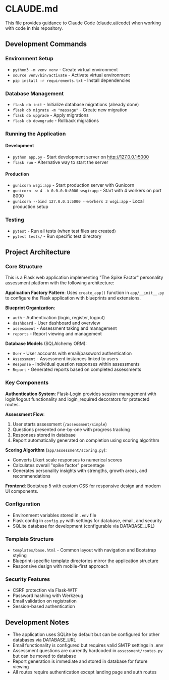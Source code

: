 # CLAUDE.md

This file provides guidance to Claude Code (claude.ai/code) when working with code in this repository.

## Development Commands

### Environment Setup
- `python3 -m venv venv` - Create virtual environment
- `source venv/bin/activate` - Activate virtual environment
- `pip install -r requirements.txt` - Install dependencies

### Database Management
- `flask db init` - Initialize database migrations (already done)
- `flask db migrate -m "message"` - Create new migration
- `flask db upgrade` - Apply migrations
- `flask db downgrade` - Rollback migrations

### Running the Application

#### Development
- `python app.py` - Start development server on http://127.0.0.1:5000
- `flask run` - Alternative way to start the server

#### Production
- `gunicorn wsgi:app` - Start production server with Gunicorn
- `gunicorn -w 4 -b 0.0.0.0:8000 wsgi:app` - Start with 4 workers on port 8000
- `gunicorn --bind 127.0.0.1:5000 --workers 3 wsgi:app` - Local production setup

### Testing
- `pytest` - Run all tests (when test files are created)
- `pytest tests/` - Run specific test directory

## Project Architecture

### Core Structure
This is a Flask web application implementing "The Spike Factor" personality assessment platform with the following architecture:

**Application Factory Pattern**: Uses `create_app()` function in `app/__init__.py` to configure the Flask application with blueprints and extensions.

**Blueprint Organization**:
- `auth` - Authentication (login, register, logout)
- `dashboard` - User dashboard and overview
- `assessment` - Assessment taking and management
- `reports` - Report viewing and management

**Database Models** (SQLAlchemy ORM):
- `User` - User accounts with email/password authentication
- `Assessment` - Assessment instances linked to users
- `Response` - Individual question responses within assessments
- `Report` - Generated reports based on completed assessments

### Key Components

**Authentication System**: Flask-Login provides session management with login/logout functionality and login_required decorators for protected routes.

**Assessment Flow**:
1. User starts assessment (`/assessment/simple`)
2. Questions presented one-by-one with progress tracking
3. Responses stored in database
4. Report automatically generated on completion using scoring algorithm

**Scoring Algorithm** (`app/assessment/scoring.py`):
- Converts Likert scale responses to numerical scores
- Calculates overall "spike factor" percentage
- Generates personality insights with strengths, growth areas, and recommendations

**Frontend**: Bootstrap 5 with custom CSS for responsive design and modern UI components.

### Configuration
- Environment variables stored in `.env` file
- Flask config in `config.py` with settings for database, email, and security
- SQLite database for development (configurable via DATABASE_URL)

### Template Structure
- `templates/base.html` - Common layout with navigation and Bootstrap styling
- Blueprint-specific template directories mirror the application structure
- Responsive design with mobile-first approach

### Security Features
- CSRF protection via Flask-WTF
- Password hashing with Werkzeug
- Email validation on registration
- Session-based authentication

## Development Notes

- The application uses SQLite by default but can be configured for other databases via DATABASE_URL
- Email functionality is configured but requires valid SMTP settings in .env
- Assessment questions are currently hardcoded in `assessment/routes.py` but can be moved to database
- Report generation is immediate and stored in database for future viewing
- All routes require authentication except landing page and auth routes